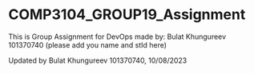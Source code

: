 # COMP3104_GROUP19_Assignment
This is Group Assignment for DevOps made by:
Bulat Khungureev 101370740
(please add you name and stId here)



Updated by Bulat Khungureev 101370740, 10/08/2023
